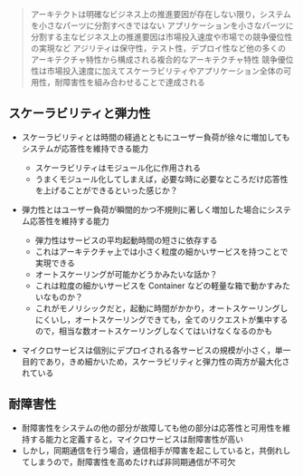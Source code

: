 > アーキテクトは明確なビジネス上の推進要因が存在しない限り，システムを小さなパーツに分割すべきではない
> アプリケーションを小さなパーツに分割する主なビジネス上の推進要因は市場投入速度や市場での競争優位性の実現など
> アジリティは保守性，テスト性，デプロイ性など他の多くのアーキテクチャ特性から構成される複合的なアーキテクチャ特性
> 競争優位性は市場投入速度に加えてスケーラビリティやアプリケーション全体の可用性，耐障害性を組み合わせることで達成される

## スケーラビリティと弾力性

- スケーラビリティとは時間の経過とともにユーザー負荷が徐々に増加してもシステムが応答性を維持できる能力
  - スケーラビリティはモジュール化に作用される
  - うまくモジュール化してしまえば，必要な時に必要なところだけ応答性を上げることができるといった感じか？
- 弾力性とはユーザー負荷が瞬間的かつ不規則に著しく増加した場合にシステム応答性を維持する能力

  - 弾力性はサービスの平均起動時間の短さに依存する
  - これはアーキテクチャ上では小さく粒度の細かいサービスを持つことで実現できる
  - オートスケーリングが可能かどうかみたいな話か？
  - これは粒度の細かいサービスを Container などの軽量な箱で動かすみたいなものか？
  - これがモノリシックだと，起動に時間がかかり，オートスケーリングしにくいし，オートスケーリングできても，全てのリクエストが集中するので，相当な数オートスケーリングしなくてはいけなくなるのかも

- マイクロサービスは個別にデプロイされる各サービスの規模が小さく，単一目的であり，きめ細かいため，スケーラビリティと弾力性の両方が最大化されている

## 耐障害性

- 耐障害性をシステムの他の部分が故障しても他の部分は応答性と可用性を維持する能力と定義すると，マイクロサービスは耐障害性が高い
- しかし，同期通信を行う場合，通信相手が障害を起こしていると，共倒れしてしまうので，耐障害性を高めたければ非同期通信が不可欠
